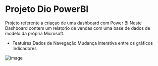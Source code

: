 # Projeto Dio PowerBI
Projeto referente a criaçao de uma dashboard com Power Bi
Neste Dashboard contem um relatorio de vendas com uma base de dados de modelo da própria Microsoft.

* Featuires
  Dados de Navegação
  Mudança interativa entre os gráficos
  Indicadores

![image](https://github.com/Diegoeverton/ProjetoDioPowerBI/assets/113537944/3e801f6d-9d97-418f-b9ab-8f2718328108)

